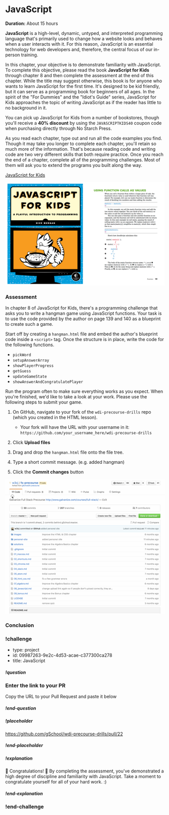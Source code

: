 # JavaScript

**Duration:** About 15 hours

**JavaScript** is a high-level, dynamic, untyped, and interpreted programming language that's primarily used to change how a website looks and behaves when a user interacts with it. For this reason, JavaScript is an essential technology for web developers and, therefore, the central focus of our in-person training.

In this chapter, your objective is to demonstrate familiarity with JavaScript. To complete this objective, please read the book **JavaScript for Kids** through chapter 8 and then complete the assessment at the end of this chapter. While the title may suggest otherwise, this book is for anyone who wants to learn JavaScript for the first time. It's designed to be kid friendly, but it can serve as a programming book for beginners of all ages. In the spirit of the "For Dummies" and the "Idiot's Guide" series, JavaScript for Kids approaches the topic of writing JavaScript as if the reader has little to no background in it.

You can pick up JavaScript for Kids from a number of bookstores, though you'll receive a **40% discount** by using the `JAVASCRIPTKIDS40` coupon code when purchasing directly through No Starch Press.

As you read each chapter, type out and run all the code examples you find. Though it may take you longer to complete each chapter, you'll retain so much more of the information. That's because reading code and writing code are two very different skills that both require practice. Once you reach the end of a chapter, complete all of the programming challenges. Most of them will ask you to extend the programs you built along the way.

[JavaScript for Kids][javascript-kids]

[![](images/javascript.png)][javascript-kids]

### Assessment

In chapter 8 of JavaScript for Kids, there's a programming challenge that asks you to write a hangman game using JavaScript functions. Your task is to use the code provided by the author on page 139 and 140 as a blueprint to create such a game.

Start off by creating a `hangman.html` file and embed the author's blueprint code inside a `<script>` tag. Once the structure is in place, write the code for the following functions.

- `pickWord`
- `setupAnswerArray`
- `showPlayerProgress`
- `getGuess`
- `updateGameState`
- `showAnswerAndCongratulatePlayer`

Run the program often to make sure everything works as you expect. When you're finished, we'd like to take a look at your work. Please use the following steps to submit your game.

1. On GitHub, navigate to your fork of the `wdi-precourse-drills` repo (which you created in the HTML lesson).
	* Your fork will have the URL with your username in it:
	`https://github.com/your_username_here/wdi-precourse-drills`

1. Click **Upload files**

1. Drag and drop the `hangman.html` file onto the file tree.

1. Type a short commit message. (e.g. added hangman)

1. Click the **Commit changes** button

![](images/hangman_upload.gif)

### Conclusion

### !challenge
* type: project
* id: 09987263-9e2c-4d53-acae-c377300ca278
* title: JavaScript

##### !question
### Enter the link to your PR

Copy the URL to your Pull Request and paste it below
##### !end-question

##### !placeholder
https://github.com/gSchool/wdi-precourse-drills/pull/22
##### !end-placeholder

##### !explanation
🎉 Congratulations! 🎊 By completing the assessment, you've demonstrated a high degree of discipline and familiarity with JavaScript. Take a moment to congratulate yourself for all of your hard work. :)
##### !end-explanation
### !end-challenge

[javascript-kids]: https://www.nostarch.com/jsforkids
